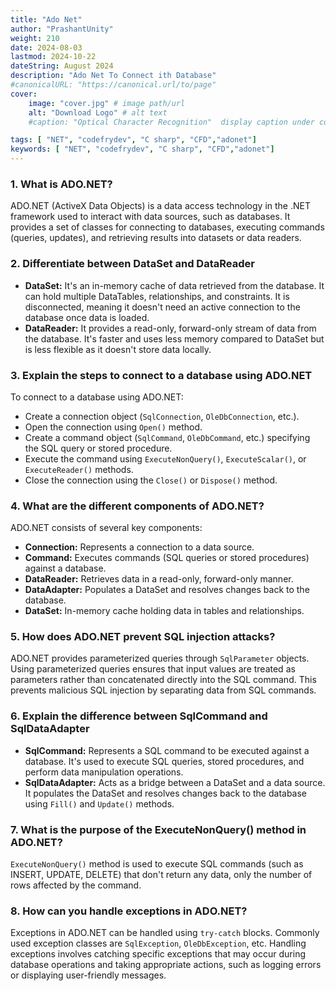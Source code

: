 ```yaml
---
title: "Ado Net"
author: "PrashantUnity"
weight: 210
date: 2024-08-03
lastmod: 2024-10-22
dateString: August 2024  
description: "Ado Net To Connect ith Database"
#canonicalURL: "https://canonical.url/to/page"
cover:
    image: "cover.jpg" # image path/url
    alt: "Download Logo" # alt text
    #caption: "Optical Character Recognition"  display caption under cover 

tags: [ "NET", "codefrydev", "C sharp", "CFD","adonet"]
keywords: [ "NET", "codefrydev", "C sharp", "CFD","adonet"]
---
```


### 1. What is ADO.NET?

ADO.NET (ActiveX Data Objects) is a data access technology in the .NET framework used to interact with data sources, such as databases. It provides a set of classes for connecting to databases, executing commands (queries, updates), and retrieving results into datasets or data readers.

### 2. Differentiate between DataSet and DataReader

- **DataSet:** It's an in-memory cache of data retrieved from the database. It can hold multiple DataTables, relationships, and constraints. It is disconnected, meaning it doesn't need an active connection to the database once data is loaded.
- **DataReader:** It provides a read-only, forward-only stream of data from the database. It's faster and uses less memory compared to DataSet but is less flexible as it doesn't store data locally.

### 3. Explain the steps to connect to a database using ADO.NET

To connect to a database using ADO.NET:

- Create a connection object (`SqlConnection`, `OleDbConnection`, etc.).
- Open the connection using `Open()` method.
- Create a command object (`SqlCommand`, `OleDbCommand`, etc.) specifying the SQL query or stored procedure.
- Execute the command using `ExecuteNonQuery()`, `ExecuteScalar()`, or `ExecuteReader()` methods.
- Close the connection using the `Close()` or `Dispose()` method.

### 4. What are the different components of ADO.NET?

ADO.NET consists of several key components:

- **Connection:** Represents a connection to a data source.
- **Command:** Executes commands (SQL queries or stored procedures) against a database.
- **DataReader:** Retrieves data in a read-only, forward-only manner.
- **DataAdapter:** Populates a DataSet and resolves changes back to the database.
- **DataSet:** In-memory cache holding data in tables and relationships.

### 5. How does ADO.NET prevent SQL injection attacks?

ADO.NET provides parameterized queries through `SqlParameter` objects. Using parameterized queries ensures that input values are treated as parameters rather than concatenated directly into the SQL command. This prevents malicious SQL injection by separating data from SQL commands.

### 6. Explain the difference between SqlCommand and SqlDataAdapter

- **SqlCommand:** Represents a SQL command to be executed against a database. It's used to execute SQL queries, stored procedures, and perform data manipulation operations.
- **SqlDataAdapter:** Acts as a bridge between a DataSet and a data source. It populates the DataSet and resolves changes back to the database using `Fill()` and `Update()` methods.

### 7. What is the purpose of the ExecuteNonQuery() method in ADO.NET?

`ExecuteNonQuery()` method is used to execute SQL commands (such as INSERT, UPDATE, DELETE) that don't return any data, only the number of rows affected by the command.

### 8. How can you handle exceptions in ADO.NET?

Exceptions in ADO.NET can be handled using `try-catch` blocks. Commonly used exception classes are `SqlException`, `OleDbException`, etc. Handling exceptions involves catching specific exceptions that may occur during database operations and taking appropriate actions, such as logging errors or displaying user-friendly messages.
